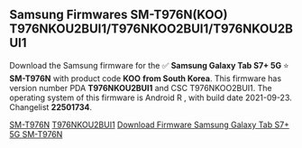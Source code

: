 <h2>Samsung Firmwares SM-T976N(KOO) T976NKOU2BUI1/T976NKOO2BUI1/T976NKOU2BUI1</h2>
Download the Samsung firmware for the ✅ <strong>Samsung Galaxy Tab S7+ 5G </strong> ⭐ <strong>SM-T976N</strong> with product code <strong>KOO</strong> <strong> from South Korea</strong>. This firmware has version number PDA <strong>T976NKOU2BUI1</strong> and CSC T976NKOO2BUI1. The operating system of this firmware is Android R , with build date 2021-09-23. Changelist <strong>22501734</strong>.


[SM-T976N](https://samfirm.shop/samsung/model/SM-T976N)
[T976NKOU2BUI1](https://samfirm.shop/samsung/pda/T976NKOU2BUI1)
[Download Firmware Samsung Galaxy Tab S7+ 5G SM-T976N](https://samfirm.shop/samsung/firmware/458427)
